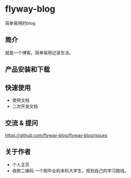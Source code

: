# flyway-blog
简单易用的blog

## 简介
就是一个博客。简单易用记录生活。

## 产品安装和下载


## 快速使用

- 使用文档
- 二次开发文档

## 交流 & 提问
https://github.com/flyway-blog/flyway-blog/issues

## 关于作者
- 个人主页
- 收款二维码
一个刚毕业的本科大学生。规划自己的学习路线。